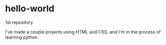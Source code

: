 # hello-world

1st repository

I've made a couple projects using HTML and CSS, and I'm in the process of learning python.
